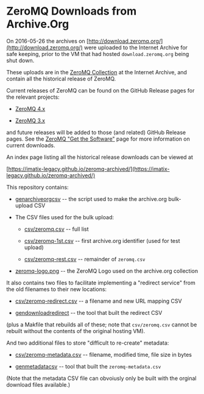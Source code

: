 # ZeroMQ Downloads from Archive.Org

On 2016-05-26 the archives on [http://download.zeromq.org/](http://download.zeromq.org/)
were uploaded to the Internet Archive for safe keeping, prior to the 
VM that had hosted `download.zeromq.org` being shut down.  

These uploads are in the [ZeroMQ Collection](https://archive.org/details/zeromq)
at the Internet Archive, and contain all the historical release of
ZeroMQ.  

Current releases of ZeroMQ can be found on the GitHub Release pages
for the relevant projects:

*   [ZeroMQ 4.x](https://github.com/zeromq/zeromq4-1/releases)

*   [ZeroMQ 3.x](https://github.com/zeromq/zeromq3-x/releases)

and future releases will be added to those (and related) GitHub Release
pages.  See the [ZeroMQ "Get the Software"](http://zeromq.org/intro:get-the-software)
page for more information on current downloads.

An index page listing all the historical release downloads can be viewed at

[https://imatix-legacy.github.io/zeromq-archived/](https://imatix-legacy.github.io/zeromq-archived/)

This repository contains:

*   [genarchiveorgcsv](genarchiveorgcsv) -- the script used to make the archive.org bulk-upload CSV

*   The CSV files used for the bulk upload:

    *   [csv/zeromq.csv](csv/zeromq.csv) -- full list

    *   [csv/zeromq-1st.csv](csv/zeromq-1st.csv) -- first archive.org identifier (used for test upload)

    *   [csv/zeromq-rest.csv](csv/zeromq-rest.csv) -- remainder of `zeromq.csv`

*   [zeromq-logo.png](zeromq-logo.png) -- the ZeroMQ Logo used on the archive.org collection

It also contains two files to facilitate implementing a "redirect service"
from the old filenames to their new locations:

*   [csv/zeromq-redirect.csv](csv/zeromq-redirect.csv) -- a filename and new URL mapping CSV

*   [gendownloadredirect](gendownloadredirect) -- the tool that built the redirect CSV

(plus a Makfile that rebuilds all of these; note that `csv/zeromq.csv` 
cannot be rebuilt without the contents of the original hosting VM).

And two additional files to store "difficult to re-create" metadata:

*   [csv/zeromq-metadata.csv](csv/zeromq-metadata.csv) -- filename, modified time, file size in bytes

*   [genmetadatacsv](genmetadatacsv) -- tool that built the `zeromq-metadata.csv`

(Note that the metadata CSV file can obvoiusly only be built with the 
orginal download files available.)
